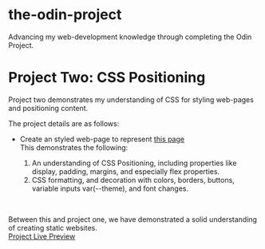 # the-odin-project
<p>Advancing my web-development knowledge through completing the Odin Project.</p>

<h1>Project Two: CSS Positioning</h1>
<p>Project two demonstrates my understanding of CSS for styling web-pages and positioning content.</p>
<p>The project details are as follows:</p>
<ul>
<li><p>Create an styled web-page to represent <a href="https://cdn.statically.io/gh/TheOdinProject/curriculum/81a5d553f4073e593d23a6ab00d50eef8620796d/foundations/html_css/project/imgs/01.png">this page</a><br>This demonstrates the following:</p>
<ol>
<li>An understanding of CSS Positioning, including properties like display, padding, margins, and especially flex properties. </li>
</li>
<li>CSS formatting, and decoration with colors, borders, buttons, variable inputs var(--theme), and font changes.
</ol>
</ul>
<br>
<p>Between this and project one, we have demonstrated a solid understanding of creating static websites.
<br>
<a href="https://evan-alewine.github.io/the-odin-project/projectTwo-CSSPosition/">Project Live Preview</a>
